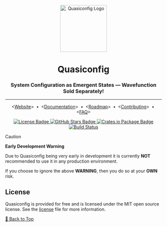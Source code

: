 <!-- markdownlint-disable MD041 -->
<div align="center">
    <!-- TODO: Replace with correct logo -->
    <!-- Project/Repository Logo -->
    <img alt="Quasiconfig Logo"  
        src="https://via.placeholder.com/150x50/9A7FDF/FFFFFF?text=QUASICONFIG"
        width="150"
    />
    <!-- Name & Tag line -->
    <h1>Quasiconfig</h1>
    <h3>System Configuration as Emergent States — Wavefunction Sold Separately!</h3>
    <!-- Header Break -->
    <hr/>
    <!-- Quick links -->
    <p align="center">
        &lt;<a href="https://github.com/quasiconfig/quasi">Website</a>&gt;
        <span>&nbsp;&#8226;&nbsp;</span>
        &lt;<a href="./docs/pages/index.md">Documentation</a>&gt;
        <span>&nbsp;&#8226;&nbsp;</span>
        &lt;<a href="./docs/pages/roadmap.md">Roadmap</a>&gt;
        <span>&nbsp;&#8226;&nbsp;</span>
        &lt;<a href="./CONTRIBUTING.md">Contributing</a>&gt;
        <span>&nbsp;&#8226;&nbsp;</span>
        &lt;<a href="./docs/pages/faq.md">FAQ</a>&gt;
    </p>
    <!-- TODO: Badges
        - [x] TODO: License
        - [ ] TODO: Release
        - [ ] TODO: Cargo**
        - [ ] TODO: Docs**
        - [ ] TODO: Commit Activity*
        - [ ] TODO: Stars
        - [ ] TODO: Downloads*
        - [ ] TODO: Build Pipeline
        - [ ] TODO: Test Pipeline
        - [ ] TODO: Chat/Discord*
    -->
    <!-- Badges -->
    <p>
        <!-- License Badge -->
        <a href="https://github.com/quasiconfig/quasi/blob/main/LICENSE">
            <img
                alt="License Badge"
                src="https://flat.badgen.net/github/license/quasiconfig/quasi"
            >
        </a>
        <!-- TODO: Set the correct link -->
        <!-- GitHub Stars Badge -->
        <a href="">
            <img
                alt="GitHub Stars Badge"
                src="https://flat.badgen.net/github/stars/quasiconfig/quasi"
            />
        </a>
        <!-- TODO: Set the correct link -->
        <!-- TODO: Set the correct badge from flat.badgen.net -->
        <!-- Crates.io Package Badge -->
        <a href="https://crates.io/crates/quasiconfig">
            <img
                alt="Crates.io Package Badge"
                src="https://img.shields.io/crates/v/quasiconfig?color=9A7FDF&label=CRATES.IO"
            />
        </a>
        <!-- TODO: Set the correct link -->
        <!-- TODO: Set the correct badge from flat.badgen.net -->
        <!-- Build Status -->
        <a href="https://github.com/quasiconfig/quasi/actions">
            <img
                alt="Build Status"
                src="https://img.shields.io/github/actions/workflow/status/quasiconfig/quasi/ci.yml?label=CI"
            >
        </a>
    </p>
</div>

> [!CAUTION]
> **Early Development Warning**
>
> Due to Quasiconfig being very early in development it is currently **NOT**
> recommended to use it in any production
> environment.
>
> If you choose to ignore the above **WARNING**, then you do so at your **OWN** risk.

<!-- =========================================================================================== -->

## License

Quasiconfig is provided for free and is licensed under the MIT open source license.
See the [license][LICENSE] file for more information.

[🔼 Back to Top][back-to-top]

<!-- =========================================================================================== -->

[back-to-top]: https://github.com/quasiconfig/quasi#quasiconfig
[license]: https://github.com/quasiconfig/quasi/blob/main/LICENSE

<!-- =========================================================================================== -->
